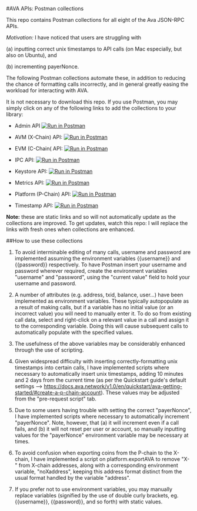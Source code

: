 #AVA APIs: Postman collections

This repo contains Postman collections for all eight of the Ava JSON-RPC APIs.

*Motivation:* I have noticed that users are struggling with 

(a) inputting correct unix timestamps to API calls (on Mac especially, but also on Ubuntu), and 

(b) incrementing payerNonce. 

The following Postman collections automate these, in addition to reducing the chance of formatting calls incorrectly, and in general greatly easing the workload for interacting with AVA.

It is not necessary to download this repo. If you use Postman, you may simply click on any of the following links to add the collections to your library:

- Admin API					[![Run in Postman](https://run.pstmn.io/button.svg)](https://app.getpostman.com/run-collection/8dd8f41bc190fd42607e)

- AVM (X-Chain) API:		[![Run in Postman](https://run.pstmn.io/button.svg)](https://app.getpostman.com/run-collection/269348fb38988ffa4d2f)

- EVM (C-Chain( API: 		[![Run in Postman](https://run.pstmn.io/button.svg)](https://app.getpostman.com/run-collection/269348fb38988ffa4d2f)

- IPC API: 					[![Run in Postman](https://run.pstmn.io/button.svg)](https://app.getpostman.com/run-collection/8a4f6ad5cfd004175d71)

- Keystore API:				[![Run in Postman](https://run.pstmn.io/button.svg)](https://app.getpostman.com/run-collection/d82c54eebe28afb54927)

- Metrics API:				[![Run in Postman](https://run.pstmn.io/button.svg)](https://app.getpostman.com/run-collection/25b6eed477b652661a0c)

- Platform (P-Chain) API:	[![Run in Postman](https://run.pstmn.io/button.svg)](https://app.getpostman.com/run-collection/35c691dc2fc821d7f1a5)

- Timestamp API:			[![Run in Postman](https://run.pstmn.io/button.svg)](https://app.getpostman.com/run-collection/0b79452b337de89a4c16)


**Note:** these are static links and so will not automatically update as the collections are improved. To get updates, watch this repo: I will replace the links with fresh ones when collections are enhanced.



##How to use these collections

1) To avoid interminable editing of many calls, username and password are implemented assuming the environment variables {{username}} and {{password}} respectively. To have Postman insert your username and password wherever required, create the environment variables "username" and "password", using the "current value" field to hold your username and password.

2) A number of attributes (e.g. address, txid, balance, user...) have been implemented as environment variables. These typically autopopulate as a result of making calls, but if a variable has no initial value (or an incorrect value) you will need to manually enter it. To do so from existing call data, select and right-click on a relevant value in a call and assign it to the corresponding variable. Doing this will cause subsequent calls to automatically populate with the specified values.

3) The usefulness of the above variables may be considerably enhanced through the use of scripting.

4) Given widespread difficulty with inserting correctly-formatting unix timestamps into certain calls, I have implemented scripts where necessary to automatically insert unix timestamps, adding 10 minutes and 2 days from the current time (as per the Quickstart guide's default settings --> https://docs.ava.network/v1.0/en/quickstart/ava-getting-started/#create-a-p-chain-account). These values may be adjusted from the "pre-request script" tab.

5) Due to some users having trouble with setting the correct "payerNonce", I have implemented scripts where necessary to automatically increment "payerNonce". Note, however, that (a) it will increment even if a call fails, and (b) it will not reset per user or account, so manually inputting values for the "payerNonce" environment variable may be necessary at times.

6) To avoid confusion when exporting coins from the P-chain to the X-chain, I have implemented a script on platform.exportAVA to remove "X-" from X-chain addresses, along with a corresponding environment variable, "noXaddress", keeping this address format distinct from the usual format handled by the variable "address".

7) If you prefer not to use environment variables, you may manually replace variables (signified by the use of double curly brackets, eg. {{username}}, {{password}}, and so forth) with static values.


